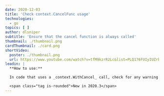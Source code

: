 ```yaml
---
date: 2020-12-03
title: 'Check context.CancelFunc usage'
technologies:
  - go
topics: [ ]
author: dlsniper
subtitle: 'Ensure that the cancel function is always called'
thumbnail: ./thumbnail.png
cardThumbnail: ./card.png
shortVideo:
  poster: ./thumbnail.png
  url: https://www.youtube.com/watch?v=tfM9kzrR2Lc&list=PLQ176FUIyIUZrbrlz4AY1V8VzBJKZyVlW&index=18
leadin: |
  **How to use:**

  In code that uses a _context.WithCancel_ call, check for any warning messages. If one shows up, you can use the _Show Context Action_ menu, _Alt-Enter on Windows/Linux_ or _⌥ + Enter on macOS_, and use either the _Navigate to 'cancel' function_ or _Navigate to the end of the problematic execution path_ options from it. By using these feature, you can then gain the insight into what the IDE sees as a problematic execution path, and place the correct call to the cancel function.

  <span class="tag is-rounded">New in 2020.3</span>
---
```


